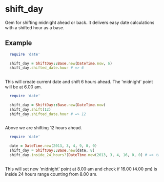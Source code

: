# shift_day

Gem for shifting midnight ahead or back. It delivers easy date calculations with a shifted hour as a base.

## Example

```ruby
  require 'date'
  
  shift_day = ShiftDay::Base.new(DateTime.now, 6)
  shift_day.shifted_date.hour # => 6
  
```

This will create current date and shift 6 hours ahead. The 'midnight' point will be at 6.00 am.

```ruby
  require 'date'
  
  shift_day = ShiftDay::Base.new(DateTime.now)
  shift_day.shift(12)
  shift_day.shifted_date.hour # => 12
  
```

Above we are shifting 12 hours ahead.

```ruby
  require 'date'
  
  date = DateTime.new(2013, 3, 4, 9, 0, 0)
  shift_day = ShiftDay::Base.new(date, 8)
  shift_day.inside_24_hours?(DateTime.new(2013, 3, 4, 16, 0, 0) # => true
  
```

This will set new 'midnight' point at 8.00 am and check if 16.00 (4.00 pm) is inside 24 hours range counting from 8.00 am.
